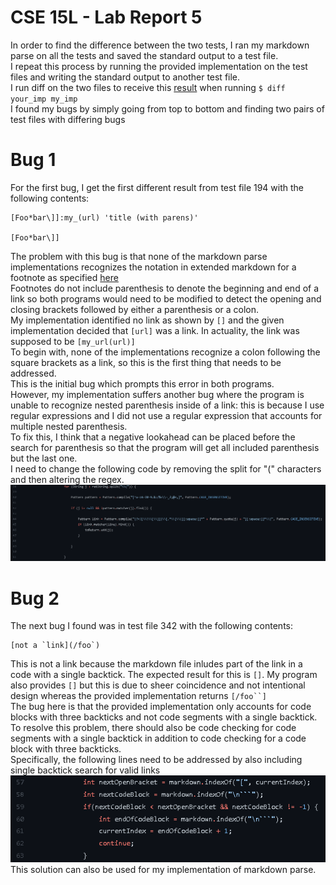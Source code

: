 # CSE 15L - Lab Report 5
In order to find the difference between the two tests, I ran my markdown parse on all the tests and saved the standard output to a test file.  
I repeat this process by running the provided implementation on the test files and writing the standard output to another test file.  
I run diff on the two files to receive this [result](/lab5-assets/diff.md) when running `$ diff your_imp my_imp`  
I found my bugs by simply going from top to bottom and finding two pairs of test files with differing bugs  

# Bug 1
For the first bug, I get the first different result from test file 194 with the following contents:
```
[Foo*bar\]]:my_(url) 'title (with parens)'

[Foo*bar\]]
```
The problem with this bug is that none of the markdown parse implementations recognizes the notation in extended markdown for a footnote as specified [here](https://www.markdownguide.org/extended-syntax/#footnotes)  
Footnotes do not include parenthesis to denote the beginning and end of a link so both programs would need to be modified to detect the opening and closing brackets followed by either a parenthesis or a colon.  
My implementation identified no link as shown by `[]` and the given implementation decided that `[url]` was a link. In actuality, the link was supposed to be `[my_url(url)]`  
To begin with, none of the implementations recognize a colon following the square brackets as a link, so this is the first thing that needs to be addressed.  
This is the initial bug which prompts this error in both programs.  
However, my implementation suffers another bug where the program is unable to recognize nested parenthesis inside of a link: this is because I use regular expressions and I did not use a regular expression that accounts for multiple nested parenthesis.  
To fix this, I think that a negative lookahead can be placed before the search for parenthesis so that the program will get all included parenthesis but the last one.  
I need to change the following code by removing the split for "(" characters and then altering the regex.  
![regex segment](/lab5-assets/regex_fix.png)

# Bug 2
The next bug I found was in test file 342 with the following contents:
```
[not a `link](/foo`)
```
This is not a link because the markdown file inludes part of the link in a code with a single backtick.
The expected result for this is `[]`. My program also provides `[]` but this is due to sheer coincidence and not intentional design whereas the provided implementation returns `[/foo``]`  
The bug here is that the provided implementation only accounts for code blocks with three backticks and not code segments with a single backtick.  
To resolve this problem, there should also be code checking for code segments with a single backtick in addition to code checking for a code block with three backticks.  
Specifically, the following lines need to be addressed by also including single backtick search for valid links
![code segment](/lab5-assets/code_fix.png)
This solution can also be used for my implementation of markdown parse.
